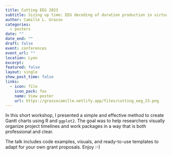 ```yaml
---
title: Cutting EEG 2023 
subtitle: Sizing up time: EEG decoding of duration production in virtual environments
author: Camille L. Grasso 
categories:
  - posters
date: ""
date_end: ""
draft: false
event: conferences
event_url: ""
location: Lyon
excerpt: 
featured: false
layout: single
show_post_time: false
links:
  - icon: file
    icon_pack: fas
    name: View poster
    url: https://grassocamille.netlify.app/files/cutting_eeg_23.png
---
```


In this short workshop, I presented a simple and effective method to create Gantt charts using R and `ggplot2`. The goal was to help researchers visually organize project timelines and work packages in a way that is both professional and clear.

The talk includes code examples, visuals, and ready-to-use templates to adapt for your own grant proposals. Enjoy :-)
